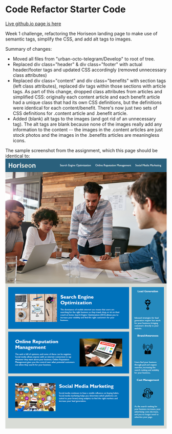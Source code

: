 # Code Refactor Starter Code

[Live github.io page is here](https://gminteer.github.io/horiseon/)

Week 1 challenge, refactoring the Horiseon landing page to make use of semantic tags, simplify the CSS, and add alt tags to images.

Summary of changes:
- Moved all files from "urban-octo-telegram/Develop" to root of tree.
- Replaced div class="header" & div class="footer" with actual header/footer tags and updated CSS accordingly (removed unnecessary class attributes)
- Replaced div class="content" and div class="benefits" with section tags (left class attributes), replaced div tags within those sections with article tags.
    As part of this change, dropped class attributes from articles and simplified CSS: originally each content article and each benefit article had a unique class that had its own CSS definitions, but the definitions were identical for each content/benefit. There's now just two sets of CSS definitions for .content article and .benefit article.
- Added (blank) alt tags to the images (and got rid of an unnecessary </image> tag). The alt tags are blank because none of the images really add any information to the content -- the images in the .content articles are just stock photos and the images in the .benefits articles are meaningless icons.

The sample screenshot from the assignment, which this page should be identical to:
![sample screenshot](01-html-css-git-homework-demo.png)